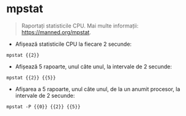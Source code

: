 # mpstat

> Raportați statisticile CPU.
> Mai multe informații: <https://manned.org/mpstat>.

- Afișează statisticile CPU la fiecare 2 secunde:

`mpstat {{2}}`

- Afișează 5 rapoarte, unul câte unul, la intervale de 2 secunde:

`mpstat {{2}} {{5}}`

- Afișarea a 5 rapoarte, unul câte unul, de la un anumit procesor, la intervale de 2 secunde:

`mpstat -P {{0}} {{2}} {{5}}`
